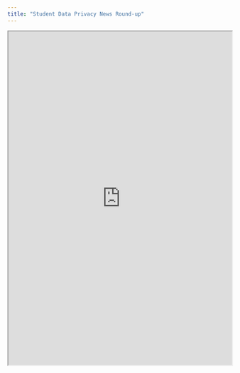 ```yaml
---
title: "Student Data Privacy News Round-up"
---
```




<iframe height="750" width="100%" src="https://ewelton.github.io/ktest/wiki.html#Student%20Data%20Privacy%20News%20Round-up"></iframe>
